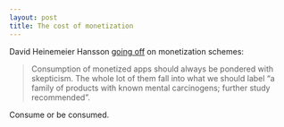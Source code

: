 ```yaml
---
layout: post
title: The cost of monetization
---
```


David Heinemeier Hansson [going off][1] on monetization schemes:

> Consumption of monetized apps should always be pondered with skepticism. The whole lot of them fall into what we should label “a family of products with known mental carcinogens; further study recommended”.

Consume or be consumed. 

[1]: https://m.signalvnoise.com/the-price-of-monetizing-schemes-454141dab027?source=rss----668e14b18fb1---4